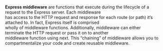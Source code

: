 **Express middleware** are functions that execute during the lifecycle of a request to the Express server. Each middleware  
has access to the HTTP request and response for each route (or path) it’s attached to. In fact, Express itself is comprised  
wholly of middleware functions. Additionally, middleware can either terminate the HTTP request or pass it on to another  
middleware function using next. This “chaining” of middleware allows you to compartmentalize your code and create reusable middleware.